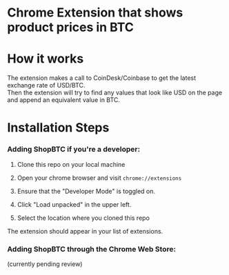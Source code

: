 Chrome Extension that shows product prices in BTC
=================================================

How it works
============
The extension makes a call to CoinDesk/Coinbase to get the latest exchange rate of USD/BTC.  
Then the extension will try to find any values that look like USD on the page and append
an equivalent value in BTC.


Installation Steps
==================

### Adding ShopBTC if you're a developer:

1. Clone this repo on your local machine

2. Open your chrome browser and visit `chrome://extensions`

3. Ensure that the "Developer Mode" is toggled on.

4. Click "Load unpacked" in the upper left.

5. Select the location where you cloned this repo

The extension should appear in your list of extensions.


### Adding ShopBTC through the Chrome Web Store:

(currently pending review)
